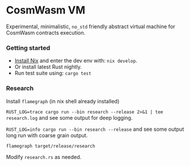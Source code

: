 # CosmWasm VM

Experimental, minimalistic, `no_std` friendly abstract virtual machine for CosmWasm contracts execution.

### Getting started

- [Install Nix](https://zero-to-nix.com/start/install) and enter the dev env with: `nix develop`.
- Or install latest Rust nightly. 
- Run test suite using: `cargo test`

### Research

Install `flamegraph` (in nix shell already installed)

`RUST_LOG=trace cargo run --bin research --release 2>&1 | tee research.log` and see some output for deep logging.

`RUST_LOG=info cargo run --bin research --release` and see some output long run with coarse grain output.

`flamegraph target/release/research`

Modify `research.rs` as needed.

